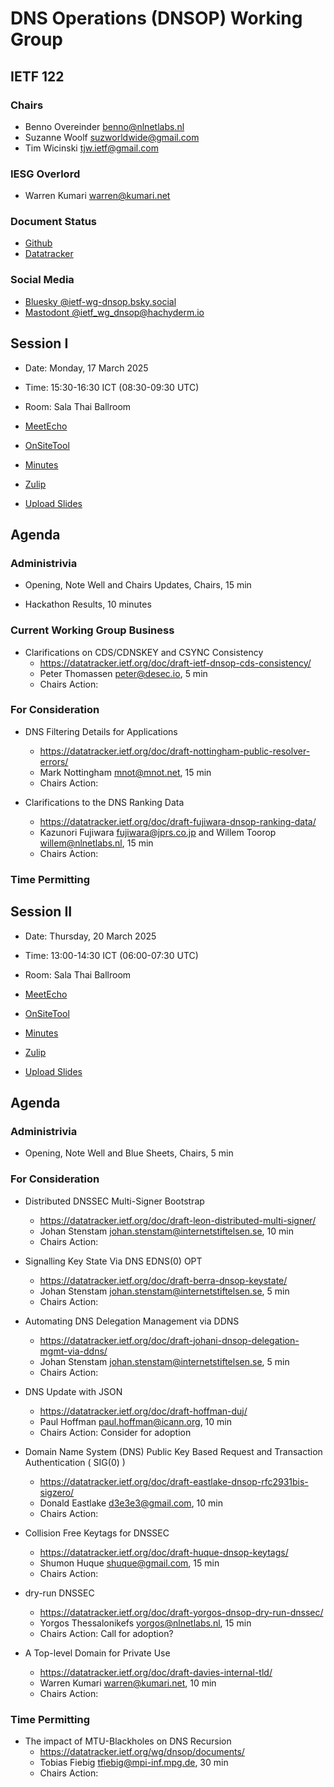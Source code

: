 
# DNS Operations (DNSOP) Working Group

## IETF 122

### Chairs

* Benno Overeinder [benno@nlnetlabs.nl](benno@nlnetlabs.nl)
* Suzanne Woolf [suzworldwide@gmail.com](suzworldwide@gmail.com)
* Tim Wicinski [tjw.ietf@gmail.com](tjw.ietf@gmail.com)

### IESG Overlord

* Warren Kumari [warren@kumari.net](warren@kumari.net)

### Document Status

* [Github](https://github.com/ietf-wg-dnsop/wg-materials/blob/main/dnsop-document-status.md)
* [Datatracker](https://datatracker.ietf.org/wg/dnsop/documents/)

### Social Media

* [Bluesky @ietf-wg-dnsop.bsky.social](https://bsky.app/profile/ietf-wg-dnsop.bsky.social)
* [Mastodont @ietf_wg_dnsop@hachyderm.io](https://hachyderm.io/@ietf_wg_dnsop)


## Session I

* Date: Monday, 17 March 2025
* Time: 15:30-16:30 ICT (08:30-09:30 UTC)
* Room: Sala Thai Ballroom 

* [MeetEcho](https://meetings.conf.meetecho.com/ietf122/?session=33775)
* [OnSiteTool](https://meetings.conf.meetecho.com/onsite122/?session=33775)

* [Minutes](https://notes.ietf.org/notes-ietf-122-dnsop)
* [Zulip](https://zulip.ietf.org/#narrow/stream/dnsop)
* [Upload Slides](https://datatracker.ietf.org/meeting/122/session/33776/slides)


## Agenda

### Administrivia

* Opening, Note Well and Chairs Updates, Chairs, 15 min

* Hackathon Results, 10 minutes

### Current Working Group Business

*   Clarifications on CDS/CDNSKEY and CSYNC Consistency
    - https://datatracker.ietf.org/doc/draft-ietf-dnsop-cds-consistency/
    - Peter Thomassen <peter@desec.io>, 5 min
    - Chairs Action: 

### For Consideration

*   DNS Filtering Details for Applications
    - https://datatracker.ietf.org/doc/draft-nottingham-public-resolver-errors/
    - Mark Nottingham <mnot@mnot.net>, 15 min
    - Chairs Action: 

*  Clarifications to the DNS Ranking Data
    - https://datatracker.ietf.org/doc/draft-fujiwara-dnsop-ranking-data/
    - Kazunori Fujiwara <fujiwara@jprs.co.jp> and Willem Toorop <willem@nlnetlabs.nl>, 15 min
    - Chairs Action:

### Time Permitting


## Session II

* Date: Thursday, 20 March 2025
* Time: 13:00-14:30 ICT (06:00-07:30 UTC)
* Room: Sala Thai Ballroom

* [MeetEcho](https://meetings.conf.meetecho.com/ietf122/?session=33775)
* [OnSiteTool](https://meetings.conf.meetecho.com/onsite122/?session=33775)

* [Minutes](https://notes.ietf.org/notes-ietf-122-dnsop)
* [Zulip](https://zulip.ietf.org/#narrow/stream/dnsop)
* [Upload Slides](https://datatracker.ietf.org/meeting/122/session/33775/slides)


## Agenda

### Administrivia

* Opening, Note Well and Blue Sheets, Chairs, 5 min

### For Consideration

*   Distributed DNSSEC Multi-Signer Bootstrap
    - https://datatracker.ietf.org/doc/draft-leon-distributed-multi-signer/
    - Johan Stenstam <johan.stenstam@internetstiftelsen.se>, 10 min
    - Chairs Action:

*   Signalling Key State Via DNS EDNS(0) OPT
    - https://datatracker.ietf.org/doc/draft-berra-dnsop-keystate/
    - Johan Stenstam <johan.stenstam@internetstiftelsen.se>, 5 min
    - Chairs Action:

*   Automating DNS Delegation Management via DDNS
    - https://datatracker.ietf.org/doc/draft-johani-dnsop-delegation-mgmt-via-ddns/
    - Johan Stenstam <johan.stenstam@internetstiftelsen.se>, 5 min
    - Chairs Action:

*   DNS Update with JSON
    - https://datatracker.ietf.org/doc/draft-hoffman-duj/
    - Paul Hoffman <paul.hoffman@icann.org>, 10 min
    - Chairs Action: Consider for adoption

*  Domain Name System (DNS) Public Key Based Request and Transaction Authentication ( SIG(0) )
    - https://datatracker.ietf.org/doc/draft-eastlake-dnsop-rfc2931bis-sigzero/
    - Donald Eastlake <d3e3e3@gmail.com>, 10 min
    - Chairs Action: 

*   Collision Free Keytags for DNSSEC
    - https://datatracker.ietf.org/doc/draft-huque-dnsop-keytags/
    - Shumon Huque <shuque@gmail.com>, 15 min
    - Chairs Action:

*   dry-run DNSSEC
    - https://datatracker.ietf.org/doc/draft-yorgos-dnsop-dry-run-dnssec/
    - Yorgos Thessalonikefs <yorgos@nlnetlabs.nl>, 15 min
    - Chairs Action: Call for adoption?

*   A Top-level Domain for Private Use
    - https://datatracker.ietf.org/doc/draft-davies-internal-tld/
    - Warren Kumari <warren@kumari.net>, 10 min
    - Chairs Action:


### Time Permitting

*   The impact of MTU-Blackholes on DNS Recursion
    - https://datatracker.ietf.org/wg/dnsop/documents/
    - Tobias Fiebig <tfiebig@mpi-inf.mpg.de>, 30 min
    - Chairs Action: